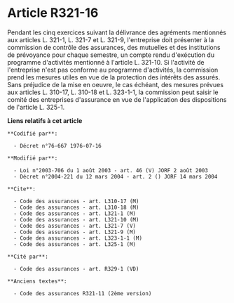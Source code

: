 # Article R321-16

Pendant les cinq exercices suivant la délivrance des agréments mentionnés aux articles L. 321-1, L. 321-7 et L. 321-9,
l'entreprise doit présenter à la commission de contrôle des assurances, des mutuelles et des institutions de prévoyance pour
chaque semestre, un compte rendu d'exécution du programme d'activités mentionné à l'article L. 321-10. Si l'activité de
l'entreprise n'est pas conforme au programme d'activités, la commission prend les mesures utiles en vue de la protection des
intérêts des assurés. Sans préjudice de la mise en oeuvre, le cas échéant, des mesures prévues aux articles L. 310-17, L.
310-18 et L. 323-1-1, la commission peut saisir le comité des entreprises d'assurance en vue de l'application des
dispositions de l'article L. 325-1.

**Liens relatifs à cet article**

	**Codifié par**:

	  - Décret n°76-667 1976-07-16

	**Modifié par**:

	  - Loi n°2003-706 du 1 août 2003 - art. 46 (V) JORF 2 août 2003
	  - Décret n°2004-221 du 12 mars 2004 - art. 2 () JORF 14 mars 2004

	**Cite**:

	  - Code des assurances - art. L310-17 (M)
	  - Code des assurances - art. L310-18 (M)
	  - Code des assurances - art. L321-1 (M)
	  - Code des assurances - art. L321-10 (M)
	  - Code des assurances - art. L321-7 (V)
	  - Code des assurances - art. L321-9 (M)
	  - Code des assurances - art. L323-1-1 (M)
	  - Code des assurances - art. L325-1 (M)

	**Cité par**:

	  - Code des assurances - art. R329-1 (VD)

	**Anciens textes**:

	  - Code des assurances R321-11 (2ème version)
